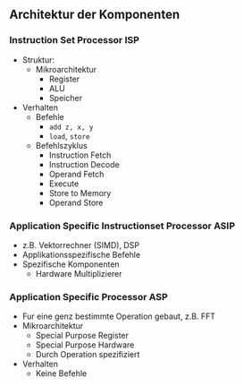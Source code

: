 ## Architektur der Komponenten
### Instruction Set Processor ISP
* Struktur:
  * Mikroarchitektur
    * Register
    * ALU
    * Speicher
* Verhalten
  * Befehle
    * `add z, x, y`
    * `load`, `store`
  * Befehlszyklus
    * Instruction Fetch
    * Instruction Decode
    * Operand Fetch
    * Execute
    * Store to Memory
    * Operand Store

### Application Specific Instructionset Processor ASIP
* z.B. Vektorrechner (SIMD), DSP
* Applikationsspezifische Befehle
* Spezifische Komponenten
  * Hardware Multiplizierer

### Application Specific Processor ASP
* Fur eine genz bestimmte Operation gebaut, z.B. FFT
* Mikroarchitektur
  * Special Purpose Register
  * Special Purpose Hardware
  * Durch Operation spezifiziert
* Verhalten
  * Keine Befehle
